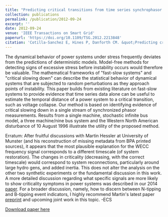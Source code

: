 ```yaml
---
title: "Predicting critical transitions from time series synchrophasor data"
collection: publications
permalink: /publication/2012-09-24
excerpt: ''
date: 2012-09-24
venue: 'IEEE Transactions on Smart Grid'
paperurl: 'https://doi.org/10.1109/TSG.2012.2213848'
citation: 'Cotilla-Sanchez E, Hines P, Danforth CM. &quot;Predicting critical transitions from time series synchrophasor data.&quot; <i>IEEE Transactions on Smart Grid</i>. 3(4):1832-1840 (2012)'
---
```


The dynamical behavior of power systems under stress frequently deviates from the predictions of deterministic models. Model-free methods for detecting signs of excessive stress before instability occurs would therefore be valuable. The mathematical frameworks of "fast-slow systems" and "critical slowing down" can describe the statistical behavior of dynamical systems that are subjected to random perturbations as they approach points of instability. This paper builds from existing literature on fast-slow systems to provide evidence that time series data alone can be useful to estimate the temporal distance of a power system to a critical transition, such as voltage collapse. Our method is based on identifying evidence of critical slowing down in a single stream of synchronized phasor measurements. Results from a single machine, stochastic infinite bus model, a three machine/nine bus system and the Western North American disturbance of 10 August 1996 illustrate the utility of the proposed method.

Erratum: After fruitful discussions with Martin Hessler at University of Munster (and his reconstruction of missing metadata from BPA printed sources), it appears that the most plausible explanation for the WECC frequency signal corresponds to a different timescale (of system restoration). The changes in criticality (decreasing, with the correct timescale) would correspond to system reconnections, particularly around large hydro gens, and added inertia. This does not alter the analysis on the other two synthetic experiments or the fundamental discussion in this work. A more detailed discussion regarding what specific signals are more likely to show criticality symptoms in power systems was described in our 2014 [paper](https://ecotillasanchez.github.io/publication/2014-07-08). For a broader discussion, namely, how to discern between N-tipping and B-tipping event indicators, I highly recommend Martin's latest paper [preprint](https://assets.researchsquare.com/files/rs-3610740/v1_covered_6faf95e7-4d9b-4496-b728-8df005367c1a.pdf?c=1701149602) and upcoming joint work in this topic. -ECS

[Download paper here](https://doi.org/10.1109/TSG.2012.2213848)
